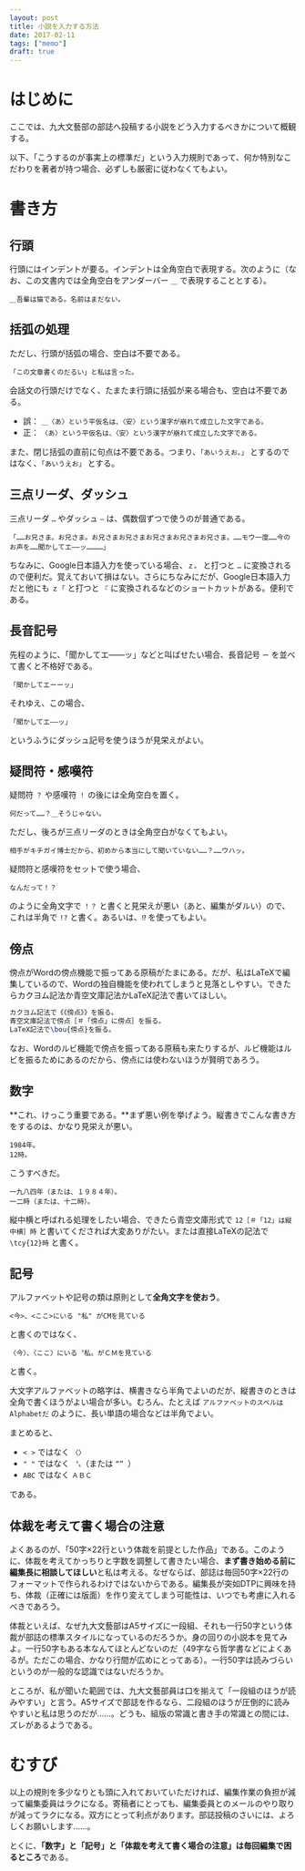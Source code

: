 ```yaml
---
layout: post
title: 小説を入力する方法
date: 2017-02-11
tags: ["memo"]
draft: true
---
```




# はじめに
ここでは、九大文藝部の部誌へ投稿する小説をどう入力するべきかについて概観する。

以下、「こうするのが事実上の標準だ」という入力規則であって、何か特別なこだわりを著者が持つ場合、必ずしも厳密に従わなくてもよい。



# 書き方

## 行頭
行頭にはインデントが要る。インデントは全角空白で表現する。次のように（なお、この文書内では全角空白をアンダーバー `＿` で表現することとする）。

```text
＿吾輩は猫である。名前はまだない。
```

## 括弧の処理
ただし、行頭が括弧の場合、空白は不要である。

```text
「この文章書くのだるい」と私は言った。
```

会話文の行頭だけでなく、たまたま行頭に括弧が来る場合も、空白は不要である。

* 誤： `＿〈あ〉という平仮名は、〈安〉という漢字が崩れて成立した文字である。`
* 正： `〈あ〉という平仮名は、〈安〉という漢字が崩れて成立した文字である。`

また、閉じ括弧の直前に句点は不要である。つまり、`「あいうえお。」` とするのではなく、`「あいうえお」` とする。


## 三点リーダ、ダッシュ
三点リーダ `…` やダッシュ `―` は、偶数個ずつで使うのが普通である。

```text
「……お兄さま。お兄さま。お兄さまお兄さまお兄さまお兄さまお兄さま。……モウ一度……今のお声を……聞かしてエ――ッ…………」
```

ちなみに、Google日本語入力を使っている場合、`ｚ。` と打つと `…` に変換されるので便利だ。覚えておいて損はない。さらにちなみにだが、Google日本語入力だと他にも `ｚ「` と打つと `『` に変換されるなどのショートカットがある。便利である。


## 長音記号
先程のように、「聞かしてエ――ッ」などと叫ばせたい場合、長音記号 `ー` を並べて書くと不格好である。

```text
「聞かしてエーーッ」
```

それゆえ、この場合、

```text
「聞かしてエ――ッ」
```

というふうにダッシュ記号を使うほうが見栄えがよい。


## 疑問符・感嘆符
疑問符 `？` や感嘆符 `！` の後には全角空白を置く。

```text
何だって……？＿そうじゃない。
```

ただし、後ろが三点リーダのときは全角空白がなくてもよい。

```text
相手がキチガイ博士だから、初めから本当にして聞いていない……？……ウハッ。
```

疑問符と感嘆符をセットで使う場合、

```text
なんだって！？
```

のように全角文字で `！？` と書くと見栄えが悪い（あと、編集がダルい）ので、これは半角で `!?` と書く。あるいは、`⁉` を使ってもよい。


## 傍点
傍点がWordの傍点機能で振ってある原稿がたまにある。だが、私はLaTeXで編集しているので、Wordの独自機能を使われてしまうと見落としやすい。できたらカクヨム記法か青空文庫記法かLaTeX記法で書いてほしい。

```LaTeX
カクヨム記法で《《傍点》》を振る。
青空文庫記法で傍点［＃「傍点」に傍点］を振る。
LaTeX記法で\bou{傍点}を振る。
```

なお、Wordのルビ機能で傍点を振ってある原稿も来たりするが、ルビ機能はルビを振るためにあるのだから、傍点には使わないほうが賢明であろう。


## 数字
**これ、けっこう重要である。**まず悪い例を挙げよう。縦書きでこんな書き方をするのは、かなり見栄えが悪い。

```text
1984年。
12時。
```

こうすべきだ。

```text
一九八四年（または、１９８４年）。
一二時（または、十二時）。
```

縦中横と呼ばれる処理をしたい場合、できたら青空文庫形式で `12［＃「12」は縦中横］時` と書いてくだされば大変ありがたい。または直接LaTeXの記法で `\tcy{12}時` と書く。


## 記号
アルファベットや記号の類は原則として**全角文字を使おう**。

```text
<今>、<ここ>にいる "私" がCMを見ている
```

と書くのではなく、

```text
〈今〉、〈ここ〉にいる〝私〟がＣＭを見ている
```

と書く。

大文字アルファベットの略字は、横書きなら半角でよいのだが、縦書きのときは全角で書くほうがよい場合が多い。むろん、たとえば `アルファベットのスペルはAlphabetだ` のように、長い単語の場合などは半角でよい。

まとめると、

* `< >` ではなく `〈〉`
* `" "` ではなく `〝〟`（または `“” `）
* `ABC` ではなく `ＡＢＣ`

である。



## 体裁を考えて書く場合の注意
よくあるのが、「50字×22行という体裁を前提とした作品」である。このように、体裁を考えてかっちりと字数を調整して書きたい場合、**まず書き始める前に編集長に相談してほしい**と私は考える。なぜならば、部誌は毎回50字×22行のフォーマットで作られるわけではないからである。編集長が突如DTPに興味を持ち、体裁（正確には版面）を作り変えてしまう可能性は、いつでも考慮に入れるべきであろう。

体裁といえば、なぜ九大文藝部はA5サイズに一段組、それも一行50字という体裁が部誌の標準スタイルになっているのだろうか。身の回りの小説本を見てみよ。一行50字もある本なんてほとんどないのだ（49字なら哲学書などによくあるが。ただこの場合、かなり行間が広めにとってある）。一行50字は読みづらいというのが一般的な認識ではないだろうか。

ところが、私が聞いた範囲では、九大文藝部員は口を揃えて「一段組のほうが読みやすい」と言う。A5サイズで部誌を作るなら、二段組のほうが圧倒的に読みやすいと私は思うのだが……。どうも、組版の常識と書き手の常識との間には、ズレがあるようである。


# むすび
以上の規則を多少なりとも頭に入れておいていただければ、編集作業の負担が減って編集委員はラクになる。寄稿者にとっても、編集委員とのメールのやり取りが減ってラクになる。双方にとって利点があります。部誌投稿のさいには、よろしくお願いします……。

とくに、**「数字」と「記号」と「体裁を考えて書く場合の注意」は毎回編集で困るところ**である。
